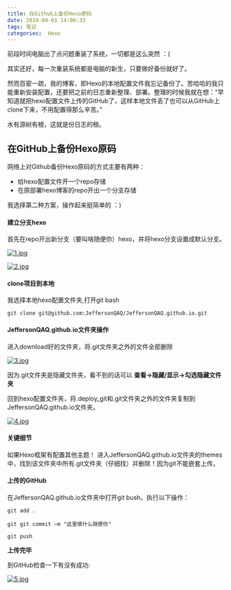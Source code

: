 ```yaml
---
title: 在Github上备份Hexo原码
date: 2019-04-01 14:06:33
tags: 笔记
categories:  Hexo 
---
```


前段时间电脑出了点问题重装了系统，一切都是这么突然 ：(

其实还好，每一次重装系统都是电脑的新生，只要做好备份就好了。

然而百密一疏，我的博客，即Hexo的本地配置文件我忘记备份了。苦哈哈的我只能重新安装配置，还要把之前的日志重新整理、部署。整理的时候我就在想：“早知道就把hexo配置文件上传的GitHub了，这样本地文件丢了也可以从GitHub上clone下来，不用配置得那么辛苦。”

水有源树有根，这就是份日志的根。

<!-- more -->
## 在GitHub上备份Hexo原码

网络上对Github备份Hexo原码的方式主要有两种：
* 给hexo配置文件开一个repo存储
* 在原部署hexo博客的repo开出一个分支存储

我选择第二种方案，操作起来挺简单的 ：)

#### 建立分支hexo

首先在repo开出新分支（要叫啥随便你）hexo，并将hexo分支设置成默认分支。

[![1.jpg](https://i.loli.net/2019/06/09/5cfcab848d2e464824.jpg)](https://i.loli.net/2019/06/09/5cfcab848d2e464824.jpg)

[![2.jpg](https://i.loli.net/2019/06/09/5cfcab8657a8d90542.jpg)](https://i.loli.net/2019/06/09/5cfcab8657a8d90542.jpg)

#### clone项目到本地

我选择本地hexo配置文件夹,打开git bash

```
git clone git@github.com:JeffersonQAQ/JeffersonQAQ.github.io.git
```

#### JeffersonQAQ.github.io文件夹操作

进入download好的文件夹，将.git文件夹之外的文件全部删除

[![3.jpg](https://i.loli.net/2019/06/09/5cfcab824cecc26530.jpg)](https://i.loli.net/2019/06/09/5cfcab824cecc26530.jpg)

因为.git文件夹是隐藏文件夹，看不到的话可以 **查看→隐藏/显示→勾选隐藏文件夹**

回到hexo配置文件夹，将.deploy_git和.git文件夹之外的文件夹复制到JeffersonQAQ.github.io文件夹。

[![4.jpg](https://i.loli.net/2019/06/09/5cfcab83de5b314800.jpg)](https://i.loli.net/2019/06/09/5cfcab83de5b314800.jpg)
#### 关键细节

如果Hexo框架有配置其他主题！
进入JeffersonQAQ.github.io文件夹的themes中，找到该文件夹中所有.git文件夹（仔细找）并删除！因为git不能嵌套上传。

#### 上传的GitHub

在JeffersonQAQ.github.io文件夹中打开git bush，执行以下操作：

```
git add .
```

```
git git commit –m "这里填什么随便你"
```

```
git push
```

**上传完毕**

到GitHub检查一下有没有成功:

[![5.jpg](https://i.loli.net/2019/06/09/5cfcab8543dc298330.jpg)](https://i.loli.net/2019/06/09/5cfcab8543dc298330.jpg)

